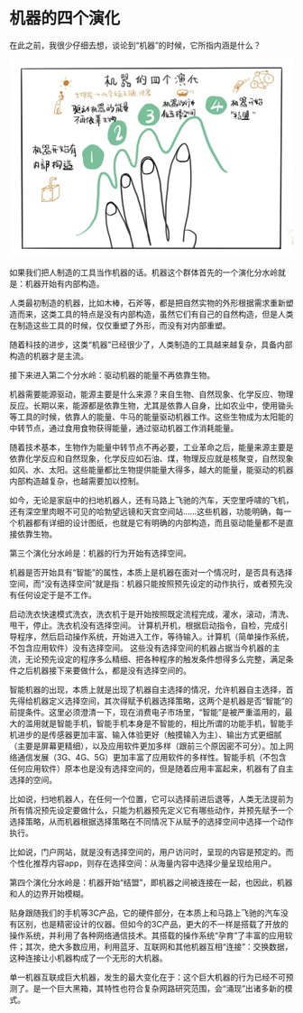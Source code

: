 # 机器的四个演化

在此之前，我很少仔细去想，谈论到“机器”的时候，它所指内涵是什么？

![](assets/markdown-img-paste-2022101307022232.png)

如果我们把人制造的工具当作机器的话。机器这个群体首先的一个演化分水岭就是：机器开始有内部构造。

人类最初制造的机器，比如木棒，石斧等，都是把自然实物的外形根据需求重新塑造而来，这类工具的特点是没有内部构造，虽然它们有自己的自然构造，但是人类在制造这些工具的时候，仅仅重塑了外形，而没有对内部重塑。

随着科技的进步，这类“机器”已经很少了，人类制造的工具越来越复杂，具备内部构造的机器才是主流。

接下来进入第二个分水岭：驱动机器的能量不再依靠生物。

机器需要能源驱动，能源主要是什么来源？来自生物、自然现象、化学反应、物理反应。长期以来，能源都是依靠生物，尤其是依靠人自身，比如农业中，使用锄头等工具的时候，依靠人的能量、牛马的能量驱动机器工作。这些生物成为太阳能的中转节点，通过食用食物获得能量，通过驱动机器工作消耗能量。

随着技术基本，生物作为能量中转节点不再必要，工业革命之后，能量来源主要是依靠化学反应和自然现象，化学反应如石油、煤，物理反应就是核聚变，自然现象如风、水、太阳。这些能量都比生物提供能量大得多，越大的能量，能驱动的机器内部构造越复杂，也越需要加以控制。

如今，无论是家庭中的扫地机器人，还有马路上飞驰的汽车，天空里呼啸的飞机，还有深空里肉眼不可见的哈勃望远镜和天宫空间站……这些机器，功能明确，每一个机器都有详细的设计图纸，也就是它有明确的内部构造，而且驱动能量都不是直接依靠生物。

第三个演化分水岭是：机器的行为开始有选择空间。

机器是否开始具有“智能”的属性，本质上是机器在面对一个情况时，是否具有选择空间，而“没有选择空间”就是指：机器只能按照预先设定的动作执行，或者预先没有任何设定于是不工作。

启动洗衣快速模式洗衣，洗衣机于是开始按照既定流程完成，灌水，滚动，清洗、甩干，停止。洗衣机没有选择空间。
计算机开机，根据启动指令，自检，完成引导程序，然后启动操作系统，开始进入工作，等待输入。计算机（简单操作系统，不包含应用软件）没有选择空间。
这些没有选择空间的机器占据当今机器的主流，无论预先设定的程序多么精细、把各种程序的触发条件想得多么完整，满足条件之后机器接下来要做什么，都是没有选择空间的。

智能机器的出现，本质上就是出现了机器自主选择的情况，允许机器自主选择，首先得给机器定义选择空间，其次得赋予机器选择策略，这两个是机器是否“智能”的前提条件。这里必须澄清一下，现在消费电子市场里，“智能”是被严重滥用的，最大的滥用就是智能手机，智能手机本身是不智能的，相比所谓的功能手机，智能手机进步的是传感器更加丰富、输入体验更好（触摸输入为主）、输出方式更细腻（主要是屏幕更精细），以及应用软件更加多样（跟前三个原因密不可分）。加上网络通信发展（3G、4G、5G）更加丰富了应用软件的多样性。智能手机（不包含任何应用软件）原本也是没有选择空间的，但是随着应用丰富起来，机器有了自主选择的空间。

比如说，扫地机器人，在任何一个位置，它可以选择前进后退等，人类无法提前为所有情况预先设定要做什么，只能为机器预先定义它有哪些动作，并预先赋予一个选择策略，从而机器根据选择策略在不同情况下从赋予的选择空间中选择一个动作执行。

比如说，门户网站，就是没有选择空间的，用户访问时，呈现的内容是预定的。而个性化推荐内容app，则存在选择空间：从海量内容中选择少量呈现给用户。

第四个演化分水岭是：机器开始“结盟”，即机器之间被连接在一起，也因此，机器和人的边界开始模糊。

贴身跟随我们的手机等3C产品，它的硬件部分，在本质上和马路上飞驰的汽车没有区别，也是精密设计的仪器。但如今的3C产品，更大的不一样是搭载了开放的操作系统，并利用了各种网络通信技术。其搭载的操作系统“孕育”了丰富的应用软件；其次，绝大多数应用，利用蓝牙、互联网和其他机器互相“连接”：交换数据，这种连接让小机器构成了一个无形的大机器。

单一机器互联成巨大机器，发生的最大变化在于：这个巨大机器的行为已经不可预测了。是一个巨大黑箱，其特性也符合复杂网路研究范围，会“涌现”出诸多新的模式。
